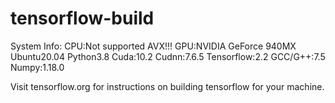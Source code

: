# tensorflow-build

System Info:
CPU:Not supported AVX!!!
GPU:NVIDIA GeForce 940MX
Ubuntu20.04
Python3.8
Cuda:10.2
Cudnn:7.6.5
Tensorflow:2.2
GCC/G++:7.5
Numpy:1.18.0

Visit tensorflow.org for instructions on building tensorflow for your machine.
